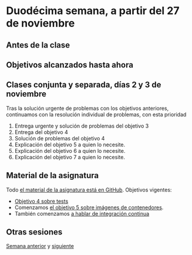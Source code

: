 # Duodécima semana, a partir del 27 de noviembre

## Antes de la clase



## Objetivos alcanzados hasta ahora


## Clases conjunta y separada, días 2 y 3 de noviembre

Tras la solución urgente de problemas con los objetivos anteriores, continuamos
con la resolución individual de problemas, con esta prioridad

1. Entrega urgente y solución de problemas del objetivo 3
3. Entrega del objetivo 4
4. Solución de problemas del objetivo 4
5. Explicación del objetivo 5 a quien lo necesite.
5. Explicación del objetivo 6 a quien lo necesite.
5. Explicación del objetivo 7 a quien lo necesite.

## Material de la asignatura

Todo [el material de la asignatura está en
GitHub](http://jj.github.io/IV). Objetivos vigentes:

* [Objetivo 4 sobre
  tests](http://jj.github.io/IV/documentos/proyecto/4.Tests)
* Comenzamos [el objetivo 5 sobre imágenes de
  contenedores](http://jj.github.io/IV/documentos/proyecto/5.Docker).
* También comenzamos [a hablar de integración continua](http://jj.github.io/IV/documentos/proyecto/6.CI)

## Otras sesiones

[Semana anterior](semana-10.md) y [siguiente](semana-12.md)
